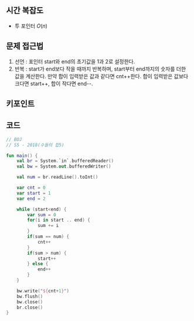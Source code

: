 ## 시간 복잡도
- 투 포인터 $O(n)$

## 문제 접근법
1. 선언 : 포인터 start와 end의 초기값을 1과 2로 설정한다.
2. 반복 : start가 end보다 작을 때까지 반복하며, start부터 end까지의 숫자를 더한 값을 계산한다.
   만약 합이 입력받은 값과 같다면 cnt++한다.
   합이 입력받은 값보다 크다면 start++, 합이 작다면 end--.

## 키포인트

## 코드
```kotlin
// BOJ
// S5 - 2018(수들의 합5)

fun main() {
    val br = System.`in`.bufferedReader()
    val bw = System.out.bufferedWriter()

    val num = br.readLine().toInt()

    var cnt = 0
    var start = 1
    var end = 2

    while (start<end) {
        var sum = 0
        for(i in start .. end) {
            sum += i
        }
        if(sum == num) {
            cnt++
        }
        if(sum > num) {
            start++
        } else {
            end++
        }
    }

    bw.write("${cnt+1}")
    bw.flush()
    bw.close()
    br.close()
}
```


